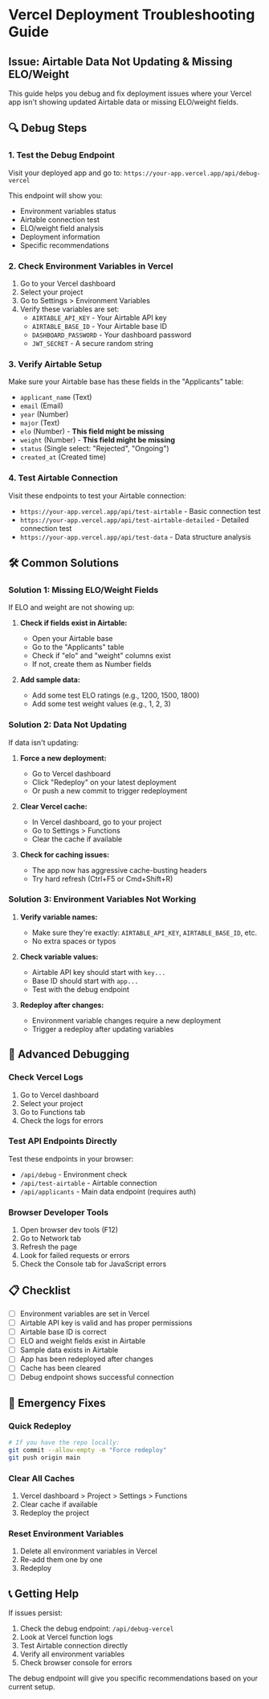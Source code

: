 # Vercel Deployment Troubleshooting Guide

## Issue: Airtable Data Not Updating & Missing ELO/Weight

This guide helps you debug and fix deployment issues where your Vercel app isn't showing updated Airtable data or missing ELO/weight fields.

## 🔍 Debug Steps

### 1. Test the Debug Endpoint

Visit your deployed app and go to: `https://your-app.vercel.app/api/debug-vercel`

This endpoint will show you:
- Environment variables status
- Airtable connection test
- ELO/weight field analysis
- Deployment information
- Specific recommendations

### 2. Check Environment Variables in Vercel

1. Go to your Vercel dashboard
2. Select your project
3. Go to Settings > Environment Variables
4. Verify these variables are set:
   - `AIRTABLE_API_KEY` - Your Airtable API key
   - `AIRTABLE_BASE_ID` - Your Airtable base ID
   - `DASHBOARD_PASSWORD` - Your dashboard password
   - `JWT_SECRET` - A secure random string

### 3. Verify Airtable Setup

Make sure your Airtable base has these fields in the "Applicants" table:
- `applicant_name` (Text)
- `email` (Email)
- `year` (Number)
- `major` (Text)
- `elo` (Number) - **This field might be missing**
- `weight` (Number) - **This field might be missing**
- `status` (Single select: "Rejected", "Ongoing")
- `created_at` (Created time)

### 4. Test Airtable Connection

Visit these endpoints to test your Airtable connection:
- `https://your-app.vercel.app/api/test-airtable` - Basic connection test
- `https://your-app.vercel.app/api/test-airtable-detailed` - Detailed connection test
- `https://your-app.vercel.app/api/test-data` - Data structure analysis

## 🛠️ Common Solutions

### Solution 1: Missing ELO/Weight Fields

If ELO and weight are not showing up:

1. **Check if fields exist in Airtable:**
   - Open your Airtable base
   - Go to the "Applicants" table
   - Check if "elo" and "weight" columns exist
   - If not, create them as Number fields

2. **Add sample data:**
   - Add some test ELO ratings (e.g., 1200, 1500, 1800)
   - Add some test weight values (e.g., 1, 2, 3)

### Solution 2: Data Not Updating

If data isn't updating:

1. **Force a new deployment:**
   - Go to Vercel dashboard
   - Click "Redeploy" on your latest deployment
   - Or push a new commit to trigger redeployment

2. **Clear Vercel cache:**
   - In Vercel dashboard, go to your project
   - Go to Settings > Functions
   - Clear the cache if available

3. **Check for caching issues:**
   - The app now has aggressive cache-busting headers
   - Try hard refresh (Ctrl+F5 or Cmd+Shift+R)

### Solution 3: Environment Variables Not Working

1. **Verify variable names:**
   - Make sure they're exactly: `AIRTABLE_API_KEY`, `AIRTABLE_BASE_ID`, etc.
   - No extra spaces or typos

2. **Check variable values:**
   - Airtable API key should start with `key...`
   - Base ID should start with `app...`
   - Test with the debug endpoint

3. **Redeploy after changes:**
   - Environment variable changes require a new deployment
   - Trigger a redeploy after updating variables

## 🔧 Advanced Debugging

### Check Vercel Logs

1. Go to Vercel dashboard
2. Select your project
3. Go to Functions tab
4. Check the logs for errors

### Test API Endpoints Directly

Test these endpoints in your browser:
- `/api/debug` - Environment check
- `/api/test-airtable` - Airtable connection
- `/api/applicants` - Main data endpoint (requires auth)

### Browser Developer Tools

1. Open browser dev tools (F12)
2. Go to Network tab
3. Refresh the page
4. Look for failed requests or errors
5. Check the Console tab for JavaScript errors

## 📋 Checklist

- [ ] Environment variables are set in Vercel
- [ ] Airtable API key is valid and has proper permissions
- [ ] Airtable base ID is correct
- [ ] ELO and weight fields exist in Airtable
- [ ] Sample data exists in Airtable
- [ ] App has been redeployed after changes
- [ ] Cache has been cleared
- [ ] Debug endpoint shows successful connection

## 🚨 Emergency Fixes

### Quick Redeploy
```bash
# If you have the repo locally:
git commit --allow-empty -m "Force redeploy"
git push origin main
```

### Clear All Caches
1. Vercel dashboard > Project > Settings > Functions
2. Clear cache if available
3. Redeploy the project

### Reset Environment Variables
1. Delete all environment variables in Vercel
2. Re-add them one by one
3. Redeploy

## 📞 Getting Help

If issues persist:

1. Check the debug endpoint: `/api/debug-vercel`
2. Look at Vercel function logs
3. Test Airtable connection directly
4. Verify all environment variables
5. Check browser console for errors

The debug endpoint will give you specific recommendations based on your current setup.
